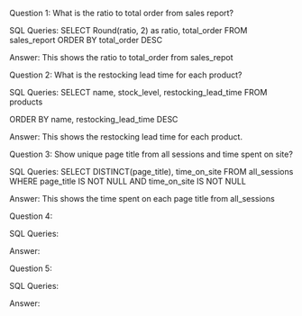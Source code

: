 Question 1: What is the ratio to total order from sales report?

SQL Queries: SELECT Round(ratio, 2) as ratio, total_order FROM sales_report
ORDER BY total_order DESC

Answer: This shows the ratio to total_order  from sales_repot



Question 2: What is the restocking lead time for each product?

SQL Queries: SELECT  name,  stock_level, restocking_lead_time FROM products

ORDER BY name,  restocking_lead_time DESC

Answer: This shows the restocking lead time for each product.



Question 3: Show unique page title from all sessions and time spent on site?

SQL Queries: SELECT  DISTINCT(page_title), time_on_site FROM all_sessions
WHERE page_title IS NOT NULL AND time_on_site IS NOT NULL


Answer: This shows the time spent on each page title from all_sessions



Question 4: 

SQL Queries:

Answer:



Question 5: 

SQL Queries:

Answer:
